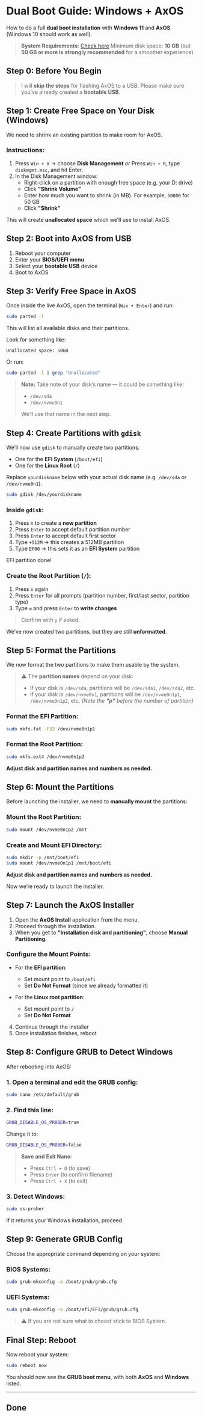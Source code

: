 # Dual Boot Guide: Windows + AxOS

How to do a full **dual boot installation** with **Windows 11** and **AxOS** (Windows 10 should work as well).

> **System Requirements**: [Check here](https://www.axos-project.com/docs/get-started/installation/#required)
> Minimum disk space: **10 GB** (but **50 GB or more is strongly recommended** for a smoother experience)

## Step 0: Before You Begin

> I will **skip the steps** for flashing AxOS to a USB. Please make sure you’ve already created a **bootable USB**.


## Step 1: Create Free Space on Your Disk (Windows)

We need to shrink an existing partition to make room for AxOS.

### Instructions:

1. Press `Win + X` → choose **Disk Management**
   *or*
   Press `Win + R`, type `diskmgmt.msc`, and hit Enter.
2. In the Disk Management window:
   * Right-click on a partition with enough free space (e.g. your D: drive)
   * Click **"Shrink Volume"**
   * Enter how much you want to shrink (in MB). For example, `50000` for 50 GB
   * Click **"Shrink"**

This will create **unallocated space** which we’ll use to install AxOS.


## Step 2: Boot into AxOS from USB

1. Reboot your computer
2. Enter your **BIOS/UEFI menu**
3. Select your **bootable USB** device
4. Boot to AxOS


## Step 3: Verify Free Space in AxOS

Once inside the live AxOS, open the terminal (`Win + Enter`) and run:

```bash
sudo parted -l
```

This will list all available disks and their partitions.

Look for something like:

```
Unallocated space: 50GB
```

Or run:

```bash
sudo parted -l | grep "Unallocated"
```

> **Note:** Take note of your disk’s name — it could be something like:
>
> * `/dev/sda`
> * `/dev/nvme0n1`
>
> We’ll use that name in the next step.


## Step 4: Create Partitions with `gdisk`

We’ll now use `gdisk` to manually create two partitions:

* One for the **EFI System** (`/boot/efi`)
* One for the **Linux Root** (`/`)

Replace `yourdiskname` below with your actual disk name (e.g. `/dev/sda` or `/dev/nvme0n1`).

```bash
sudo gdisk /dev/yourdiskname
```

### Inside `gdisk`:

1. Press `n` to create a **new partition**
2. Press `Enter` to accept default partition number
3. Press `Enter` to accept default first sector
4. Type `+512M` → this creates a 512MB partition
5. Type `EF00` → this sets it as an **EFI System** partition

EFI partition done!


### Create the Root Partition (`/`):

1. Press `n` again
2. Press `Enter` for all prompts (partition number, first/last sector, partition type)
3. Type `w` and press `Enter` to **write changes**

> Confirm with `y` if asked.

We’ve now created two partitions, but they are still **unformatted**.


## Step 5: Format the Partitions

We now format the two partitions to make them usable by the system.

> ⚠️ The **partition names** depend on your disk:
>
> * If your disk is `/dev/sda`, partitions will be `/dev/sda1`, `/dev/sda2`, etc.
> * If your disk is `/dev/nvme0n1`, partitions will be `/dev/nvme0n1p1`, `/dev/nvme0n1p2`, etc.
>   *(Note the **"p"** before the number of partition)*

### Format the EFI Partition:

```bash
sudo mkfs.fat -F32 /dev/nvme0n1p1
```

### Format the Root Partition:

```bash
sudo mkfs.ext4 /dev/nvme0n1p2
```

**Adjust disk and partition names and numbers as needed.**


## Step 6: Mount the Partitions

Before launching the installer, we need to **manually mount** the partitions:

### Mount the Root Partition:

```bash
sudo mount /dev/nvme0n1p2 /mnt
```

### Create and Mount EFI Directory:

```bash
sudo mkdir -p /mnt/boot/efi
sudo mount /dev/nvme0n1p1 /mnt/boot/efi
```

**Adjust disk and partition names and numbers as needed.**

Now we’re ready to launch the installer.


## Step 7: Launch the AxOS Installer

1. Open the **AxOS Install** application from the menu.
2. Proceed through the installation.
3. When you get to **"Installation disk and partitioning"**, choose **Manual Partitioning**.

### Configure the Mount Points:

* For the **EFI partition**:

  * Set mount point to `/boot/efi`
  * Set **Do Not Format** (since we already formatted it)
* For the **Linux root partition**:

  * Set mount point to `/`
  * Set **Do Not Format**

4. Continue through the installer
5. Once installation finishes, reboot


## Step 8: Configure GRUB to Detect Windows

After rebooting into AxOS:

### 1. Open a terminal and edit the GRUB config:

```bash
sudo nano /etc/default/grub
```

### 2. Find this line:

```bash
GRUB_DISABLE_OS_PROBER=true
```

Change it to:

```bash
GRUB_DISABLE_OS_PROBER=false
```

> **Save and Exit Nano**:
>
> * Press `Ctrl + O` (to save)
> * Press `Enter` (to confirm filename)
> * Press `Ctrl + X` (to exit)

### 3. Detect Windows:

```bash
sudo os-prober
```

If it returns your Windows installation, proceed.


## Step 9: Generate GRUB Config

Choose the appropriate command depending on your system:

### BIOS Systems:

```bash
sudo grub-mkconfig -o /boot/grub/grub.cfg
```

### UEFI Systems:

```bash
sudo grub-mkconfig -o /boot/efi/EFI/grub/grub.cfg
```

> ⚠️ If you are not sure what to choost stick to BIOS System.


## Final Step: Reboot

Now reboot your system:

```bash
sudo reboot now
```

You should now see the **GRUB boot menu**, with both **AxOS** and **Windows** listed.

---

## Done
